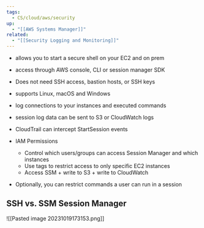 ```yaml
---
tags:
  - CS/cloud/aws/security
up:
  - "[[AWS Systems Manager]]"
related:
  - "[[Security Logging and Monitoring]]"
---
```

- allows you to start a secure shell on your EC2 and on prem
- access through AWS console, CLI or session manager SDK
- Does not need SSH access, bastion hosts, or SSH keys
- supports Linux, macOS and Windows
- log connections to your instances and executed commands
- session log data can be sent to S3 or CloudWatch logs
- CloudTrail can intercept StartSession events

- IAM Permissions
	- Control which users/groups can access Session Manager and which instances
	- Use tags to restrict access to only specific EC2 instances
	- Access SSM + write to S3 + write to CloudWatch
- Optionally, you can restrict commands a user can run in a session


## SSH vs. SSM Session Manager


![[Pasted image 20231019173153.png]]
